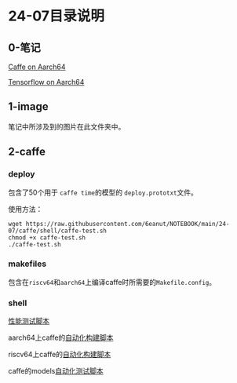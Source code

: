 # 24-07目录说明

## 0-笔记

[Caffe on Aarch64](caffe-aarch64.md)

[Tensorflow on Aarch64](tensorflow-aarch64.md)

## 1-image

笔记中所涉及到的图片在此文件夹中。

## 2-caffe

### deploy

包含了50个用于 `caffe time`的模型的 `deploy.prototxt`文件。

使用方法：

```
wget https://raw.githubusercontent.com/6eanut/NOTEBOOK/main/24-07/caffe/shell/caffe-test.sh
chmod +x caffe-test.sh
./caffe-test.sh
```

### makefiles

包含在`riscv64`和`aarch64`上编译caffe时所需要的`Makefile.config`。

### shell

[性能测试脚本](caffe/shell/perf_information_get.sh)

aarch64上caffe的[自动化构建脚本](caffe/shell/caffe-aarch64.sh)

riscv64上caffe的[自动化构建脚本](caffe/shell/caffe-riscv64.sh)

caffe的models[自动化测试脚本](caffe/shell/caffe-test.sh)
